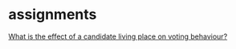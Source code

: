 # assignments

[What is the effect of a candidate living place on voting behaviour?](https://github.com/Roelands94/assignments/blob/master/Final%20assingment.ipynb)
